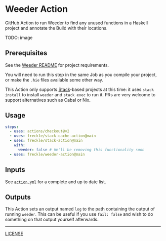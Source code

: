 # Weeder Action

GitHub Action to run Weeder to find any unused functions in a Haskell project
and annotate the Build with their locations.

TODO: image

## Prerequisites

See the [Weeder README][weeder] for project requirements.

[weeder]: https://github.com/ocharles/weeder#readme

You will need to run this step in the same Job as you compile your project, or
make the `.hie` files available some other way.

This Action only supports [Stack]-based projects at this time: it uses `stack
install` to install `weeder` and `stack exec` to run it. PRs are very welcome to
support alternatives such as Cabal or Nix.

[stack]: https://docs.haskellstack.org/en/stable/README/

## Usage

```yaml
steps:
  - uses: actions/checkout@v2
  - uses: freckle/stack-cache-action@main
  - uses: freckle/stack-action@main
    with:
      weeder: false # We'll be removing this functionality soon
  - uses: freckle/weeder-action@main
```

## Inputs

See [`action.yml`](./action.yml) for a complete and up to date list.

## Outputs

This Action sets an output named `log` to the path containing the output of
running `weeder`. This can be useful if you use `fail: false` and wish to do
something on that output yourself afterwards.

---

[LICENSE](./LICENSE)
